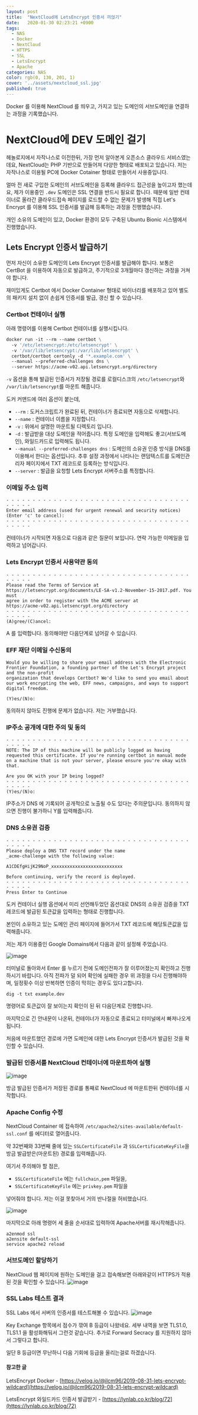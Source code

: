 ```yaml
---
layout: post
title:  "NextCloud에 LetsEncrypt 인증서 끼얹기"
date:   2020-01-30 02:23:21 +0900
tags: 
  - NAS
  - Docker
  - NextCloud
  - HTTPS
  - SSL
  - LetsEncrypt
  - Apache
categories: NAS
color: rgb(0, 130, 201, 1)
cover: '../assets/nextcloud_ssl.jpg'
published: true
---
```

Docker 를 이용해 NextCloud 를 띄우고, 가지고 있는 도메인의 서브도메인을 연결하는 과정을 기록했습니다.
<!-- more -->
# NextCloud에 DEV 도메인 걸기
헤놀로지에서 자작나스로 이전한뒤, 가장 먼저 알아본게 오픈소스 클라우드 서비스였는데요, NextCloud는 PHP 기반으로 만들어져 다양한 형태로 배포되고 있습니다. 저는 자작나스로 이용될 PC에 Docker Cotainer 형태로 만들어서 사용중입니다.

얼마 전 새로 구입한 도메인의 서브도메인을 등록해 클라우드 접근성을 높이고자 했는데요, 제가 이용중인 `.dev` 도메인은 SSL 연결을 반드시 필요로 합니다. 때문에 일반 컨테이너로 올라간 클라우드접속 페이지를 로드할 수 없는 문제가 발생해 직접 Let's Encrypt 를 이용해 SSL 인증서를 발급해 등록하는 과정을 진행했습니다.

개인 소유의 도메인이 있고, Docker 환경이 모두 구축된 Ubuntu Bionic 시스템에서 진행했습니다.

## Lets Encrypt 인증서 발급하기
먼저 자신이 소유한 도메인의 Lets Encrypt 인증서를 발급해야 합니다. 보통은 CertBot 을 이용하여 자동으로 발급하고, 주기적으로 3개월마다 갱신하는 과정을 거쳐야 합니다.

재미있게도 Certbot 에서 Docker Container 형태로 바이너리를 배포하고 있어 별도의 패키지 설치 없이 손쉽게 인증서를 발급, 갱신 할 수 있습니다.

### Certbot 컨테이너 실행
아래 명령어를 이용해 Certbot 컨테이너를 실행시킵니다.
```Dockerfile
docker run -it --rm --name certbot \
  -v '/etc/letsencrypt:/etc/letsencrypt' \
  -v '/var/lib/letsencrypt:/var/lib/letsencrypt' \
  certbot/certbot certonly -d '*.example.com' \
  --manual --preferred-challenges dns \
  --server https://acme-v02.api.letsencrypt.org/directory
```

`-v` 옵션을 통해 발급된 인증서가 저장될 경로를 로컬디스크의 `/etc/letsencrypt`와 `/var/lib/letsencrypt`를 마운트 해줍니다.

도커 커맨드에 여러 옵션이 붙는데,
* `--rm` : 도커스크립트가 완료된 뒤, 컨테이너가 종료되면 자동으로 삭제합니다.
* `--name` : 컨테이너 이름을 지정합니다.
* `-v` : 위에서 설명한 마운트될 디렉토리 입니다.
* `-d` : 발급받을 대상 도메인을 적어줍니다. 특정 도메인을 입력해도 좋고(서브도메인), 와일드카드로 입력해도 됩니다.
* `--manual --preferred-challenges dns` : 도메인의 소유권 인증 방식을 DNS를 이용해서 한다는 옵션입니다. 추후 설정 과정에서 나타나는 랜덤텍스트를 도메인관리자 페이지에서 TXT 레코드로 등록하는 방식입니다.
* `--server` : 발급을 요청할 Lets Encrypt 서버주소를 특정합니다.

### 이메일 주소 입력
```
- - - - - - - - - - - - - - - - - - - - - - - - - - - - - - - - - - - - - - - -
Enter email address (used for urgent renewal and security notices) (Enter 'c' to cancel):
- - - - - - - - - - - - - - - - - - - - - - - - - - - - - - - - - - - - - - - -
```
컨테이너가 시작되면 자동으로 다음과 같은 질문이 보입니다.
연락 가능한 이메일을 입력하고 넘어갑니다.

### Lets Encrypt 인증서 사용약관 동의
```
- - - - - - - - - - - - - - - - - - - - - - - - - - - - - - - - - - - - - - - -
Please read the Terms of Service at
https://letsencrypt.org/documents/LE-SA-v1.2-November-15-2017.pdf. You must 
agree in order to register with the ACME server at
https://acme-v02.api.letsencrypt.org/directory
- - - - - - - - - - - - - - - - - - - - - - - - - - - - - - - - - - - - - - - -
(A)gree/(C)ancel:
```
A 를 입력합니다. 동의해야만 다음단계로 넘어갈 수 있습니다.

### EFF 재단 이메일 수신동의
```
Would you be willing to share your email address with the Electronic Frontier Foundation, a founding partner of the Let's Encrypt project and the non-profit
organization that develops Certbot? We'd like to send you email about our work encrypting the web, EFF news, campaigns, and ways to support digital freedom.

(Y)es/(N)o:
```
동의하지 않아도 진행에 문제가 없습니다.
저는 거부했습니다.


### IP주소 공개에 대한 주의 및 동의
```
- - - - - - - - - - - - - - - - - - - - - - - - - - - - - - - - - - - - - - - -
NOTE: The IP of this machine will be publicly logged as having requested this certificate. If you're running certbot in manual mode on a machine that is not your server, please ensure you're okay with that.

Are you OK with your IP being logged?
- - - - - - - - - - - - - - - - - - - - - - - - - - - - - - - - - - - - - - - -
(Y)es/(N)o:
```
IP주소가 DNS 에 기록되어 공개적으로 노출될 수도 있다는 주의문입니다.
동의하지 않으면 진행이 불가하니 Y를 입력해줍니다.

### DNS 소유권 검증
```
- - - - - - - - - - - - - - - - - - - - - - - - - - - - - - - - - - - - - - - -
Please deploy a DNS TXT record under the name
_acme-challenge with the following value:

A1CDEfgHijK29NoP_xxxxxxxxxxxxxxxxxxxxxxxxxxx

Before continuing, verify the record is deployed.
- - - - - - - - - - - - - - - - - - - - - - - - - - - - - - - - - - - - - - - -
Press Enter to Continue
```
도커 컨테이너 실행 옵션에서 미리 선언해두었던 옵션대로 DNS의 소유권 검증을 TXT 레코드에 발급된 토큰값을 입력하는 형태로 진행합니다.

본인이 소유하고 있는 도메인 관리 페이지에 들어가서 TXT 레코드에 해당토큰값을 입력해줍니다.

저는 제가 이용중인 Google Domains에서 다음과 같이 설정해 주었습니다.

![image](https://user-images.githubusercontent.com/29659112/73393870-c5cfd280-431f-11ea-8876-31cbebf12e89.png)

터미널로 돌아와서 Enter 를 누르기 전에 도메인전파가 잘 이루어졌는지 확인하고 진행하시기 바랍니다.
아직 전파가 덜 되어 확인에 실패한 경우 위 과정을 다시 진행해야하며, 일정횟수 이상 반복하면 인증이 막히는 경우도 있다고합니다.

`dig -t txt example.dev`

명령어로 토큰값이 잘 보이는지 확인이 된 뒤 다음단계로 진행합니다.

마지막으로 긴 안내문이 나온뒤, 컨테이너가 자동으로 종료되고 터미널에서 빠져나오게 됩니다.

처음에 마운트했던 경로에 가면 도메인에 대한 Lets Encrypt 인증서가 발급된 것을 확인할 수 있습니다.

### 발급된 인증서를 NextCloud 컨테이너에 마운트하여 실행
![image](https://user-images.githubusercontent.com/29659112/73394390-e51b2f80-4320-11ea-9bd9-6b9aec43ab8b.png)

방금 발급된 인증서가 저장된 경로를 통째로 NextCloud 에 마운트한뒤 컨테이너를 시작합니다.

### Apache Config 수정
NextCloud Container 에 접속하여 
`/etc/apache2/sites-available/default-ssl.conf` 를 에디터로 열어줍니다.

약 32번째와 33번째 줄에 있는 
`SSLCertificateFile` 과 `SSLCertificateKeyFile`을 방금 발급받은(마운트된) 경로를 입력해줍니다.

여기서 주의해야 할 점은,
*  `SSLCertificateFile` 에는 `fullchain,pem` 파일을,
*  `SSLCertificateKeyFile` 에는 `privkey.pem` 파일을
   
넣어줘야 합니다.
저는 이걸 못찾아서 거의 반나절을 허비했습니다.

![image](https://user-images.githubusercontent.com/29659112/73394758-8bffcb80-4321-11ea-844d-6929b3a8e6ff.png)


마지막으로 아래 명령어 세 줄을 순서대로 입력하여 Apache서버를 재시작해줍니다.

```
a2enmod ssl
a2ensite default-ssl
service apache2 reload
```

### 서브도메인 할당하기
NextCloud 웹 페이지에 원하는 도메인을 걸고 접속해보면 아래와같이 HTTPS가 적용된 것을 확인할 수 있습니다.
![image](https://user-images.githubusercontent.com/29659112/73431516-f2b5d100-4383-11ea-991a-bd57fd450971.png)


### SSL Labs 테스트 결과
SSL Labs 에서 서버의 인증서를 테스트해볼 수 있습니다.
![image](https://user-images.githubusercontent.com/29659112/73431286-660b1300-4383-11ea-99ee-1f1ba45ebb5e.png)

Key Exchange 항목에서 점수가 깎여 B 등급이 나왔네요.
세부 내역을 보면 TLS1.0, TLS1.1 을 활성화해둬서 그런것 같습니다. 추가로 Forward Secracy 를 지원하지 않아서 그렇다고 합니다.

일단 B 등급이면 무난하니 다음 기회에 등급을 올리는걸로 하겠습니다.

#### 참고한 글
LetsEncrypt Docker - [https://velog.io/@ilcm96/2019-08-31-lets-encrypt-wildcard](https://velog.io/@ilcm96/2019-08-31-lets-encrypt-wildcard)

LetsEncrypt 와일드카드 인증서 발급받기 - [https://lynlab.co.kr/blog/72](https://lynlab.co.kr/blog/72)